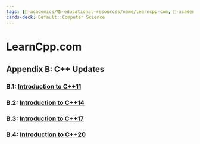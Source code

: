 ```yaml
---
tags: [🔴-academics/📚-educational-resources/name/learncpp-com, 🔴-academics/📚-educational-resources/discipline/computer-science/programming-language/cpp, study-note] 
cards-deck: Default::Computer Science
---
```


# LearnCpp.com

## Appendix B꞉ C++ Updates

### B.1: [Introduction to C++11](https://www.learncpp.com/cpp-tutorial/b-1-introduction-to-c11/)

### B.2: [Introduction to C++14](https://www.learncpp.com/cpp-tutorial/b-2-introduction-to-c14/)

### B.3: [Introduction to C++17](https://www.learncpp.com/cpp-tutorial/b-3-introduction-to-c17/)

### B.4: [Introduction to C++20](https://www.learncpp.com/cpp-tutorial/introduction-to-c20/)
